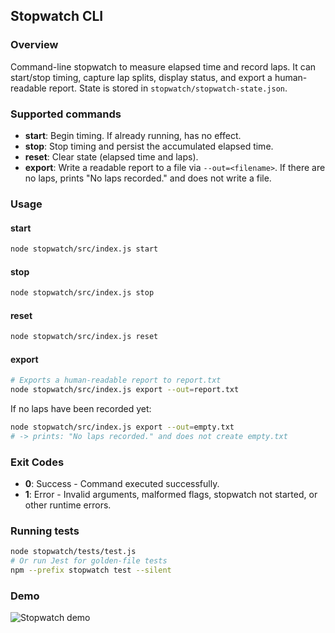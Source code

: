 ## Stopwatch CLI

### Overview
Command-line stopwatch to measure elapsed time and record laps. It can start/stop timing, capture lap splits, display status, and export a human-readable report. State is stored in `stopwatch/stopwatch-state.json`.

### Supported commands
- **start**: Begin timing. If already running, has no effect.
- **stop**: Stop timing and persist the accumulated elapsed time.
- **reset**: Clear state (elapsed time and laps).
- **export**: Write a readable report to a file via `--out=<filename>`. If there are no laps, prints "No laps recorded." and does not write a file.

### Usage

#### start
```bash
node stopwatch/src/index.js start
```

#### stop
```bash
node stopwatch/src/index.js stop
```

#### reset
```bash
node stopwatch/src/index.js reset
```

#### export
```bash
# Exports a human-readable report to report.txt
node stopwatch/src/index.js export --out=report.txt
```

If no laps have been recorded yet:
```bash
node stopwatch/src/index.js export --out=empty.txt
# -> prints: "No laps recorded." and does not create empty.txt
```

### Exit Codes
- **0**: Success - Command executed successfully.
- **1**: Error - Invalid arguments, malformed flags, stopwatch not started, or other runtime errors.

### Running tests
```bash
node stopwatch/tests/test.js
# Or run Jest for golden-file tests
npm --prefix stopwatch test --silent
```

### Demo
![Stopwatch demo](../docs/stopwatch-demo.gif)


<!-- touch: ensure this README is explicitly included in a follow-up commit -->
